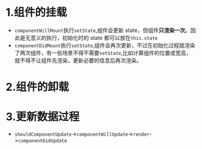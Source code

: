# 1.组件的挂载

* `componentWillMount`执行`setState`,组件会更新 state，但组件**只渲染一次**。因此是无意义的执行，初始化时的 state 都可以放在`this.state`
* `componentDidMount`执行`setState`,组件会再次更新，不过在初始化过程就渲染了两次组件，有一些场景不得不需要`setState`,比如计算组件的位置或宽高，就不得不让组件先渲染，更新必要的信息后再次渲染。

# 2.组件的卸载

# 3.更新数据过程

* `shouldComponentUpdate`->`componentWillUpdate`->`render`->`componentDidUpdate`

